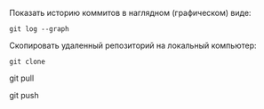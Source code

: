 Показать историю коммитов в наглядном (графическом) виде:

```
git log --graph
```


Скопировать удаленный репозиторий на локальный компьютер:

```
git clone
```

git pull

git push
